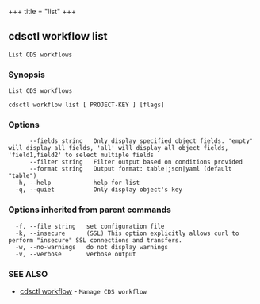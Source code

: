 +++
title = "list"
+++
## cdsctl workflow list

`List CDS workflows`

### Synopsis

`List CDS workflows`

```
cdsctl workflow list [ PROJECT-KEY ] [flags]
```

### Options

```
      --fields string   Only display specified object fields. 'empty' will display all fields, 'all' will display all object fields, 'field1,field2' to select multiple fields
      --filter string   Filter output based on conditions provided
      --format string   Output format: table|json|yaml (default "table")
  -h, --help            help for list
  -q, --quiet           Only display object's key
```

### Options inherited from parent commands

```
  -f, --file string   set configuration file
  -k, --insecure      (SSL) This option explicitly allows curl to perform "insecure" SSL connections and transfers.
  -w, --no-warnings   do not display warnings
  -v, --verbose       verbose output
```

### SEE ALSO

* [cdsctl workflow](/cli/cdsctl/workflow/)	 - `Manage CDS workflow`

